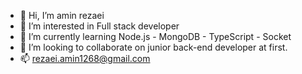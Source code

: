 - 👋 Hi, I’m amin rezaei
- 👀 I’m interested in Full stack developer
- 🌱 I’m currently learning Node.js - MongoDB - TypeScript - Socket
- 💞️ I’m looking to collaborate on junior back-end developer at first.
- 📫 rezaei.amin1268@gmail.com

<!---
aminRezaei68/aminRezaei68 is a ✨ special ✨ repository because its `README.md` (this file) appears on your GitHub profile.
You can click the Preview link to take a look at your changes.
--->
